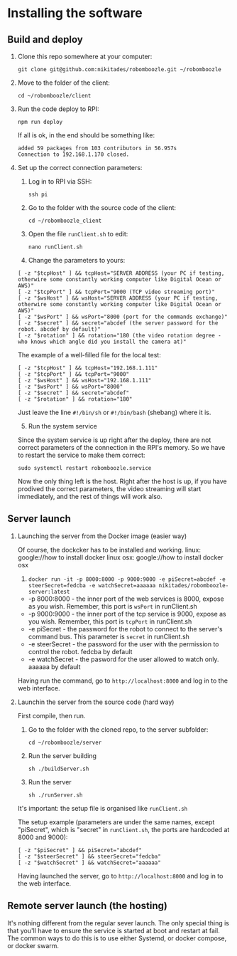 # Installing the software

## Build and deploy

1. Clone this repo somewhere at your computer:

    `git clone git@github.com:nikitades/robomboozle.git ~/robomboozle`

2. Move to the folder of the client:

    `cd ~/robomboozle/client`

3. Run the code deploy to RPI:

    `npm run deploy`

    If all is ok, in the end should be something like:
    ```
    added 59 packages from 103 contributors in 56.957s
    Connection to 192.168.1.170 closed.
    ```

4. Set up the correct connection parameters:

    1. Log in to RPI via SSH:

        `ssh pi`

    2. Go to the folder with the source code of the client:

        `cd ~/robomboozle_client`

    3. Open the file `runClient.sh` to edit:

        `nano runClient.sh`

    4. Change the parameters to yours:

    ```
    [ -z "$tcpHost" ] && tcpHost="SERVER ADDRESS (your PC if testing, otherwire some constantly working computer like Digital Ocean or AWS)"
    [ -z "$tcpPort" ] && tcpPort="9000 (TCP video streaming port)"
    [ -z "$wsHost" ] && wsHost="SERVER ADDRESS (your PC if testing, otherwire some constantly working computer like Digital Ocean or AWS)"
    [ -z "$wsPort" ] && wsPort="8000 (port for the commands exchange)"
    [ -z "$secret" ] && secret="abcdef (the server password for the robot. abcdef by default)"
    [ -z "$rotation" ] && rotation="180 (the video rotation degree - who knows which angle did you install the camera at)"
    ```

    The example of a well-filled file for the local test:

    ```
    [ -z "$tcpHost" ] && tcpHost="192.168.1.111"
    [ -z "$tcpPort" ] && tcpPort="9000"
    [ -z "$wsHost" ] && wsHost="192.168.1.111"
    [ -z "$wsPort" ] && wsPort="8000"
    [ -z "$secret" ] && secret="abcdef"
    [ -z "$rotation" ] && rotation="180"
    ```

    Just leave the line `#!/bin/sh` or `#!/bin/bash` (shebang) where it is.

    5. Run the system service

    Since the system service is up right after the deploy, there are not correct parameters of the connection in the RPI's memory. So we have to restart the service to make them correct:

    ```
    sudo systemctl restart robomboozle.service
    ```

    Now the only thing left is the host. Right after the host is up, if you have prodived the correct parameters, the video streaming will start immediately, and the rest of things will work also.
 
## Server launch

1. Launching the server from the Docker image (easier way)

    Of course, the dockcker has to be installed and working.
    linux: google://how to install docker linux
    osx: google://how to install docker osx

    1. `docker run -it -p 8000:8000 -p 9000:9000 -e piSecret=abcdef -e steerSecret=fedcba -e watchSecret=aaaaaa nikitades/robomboozle-server:latest`
    - -p 8000:8000 - the inner port of the web services is 8000, expose as you wish. Remember, this port is `wsPort` in runClient.sh
    - -p 9000:9000 - the inner port of the tcp service is 9000, expose as you wish. Remember, this port is `tcpPort` in runClient.sh
    - -e piSecret - the password for the robot to connect to the server's command bus. This parameter is `secret` in runClient.sh
    - -e steerSecret - the password for the user with the permission to control the robot. fedcba by default
    - -e watchSecret - the pasword for the user allowed to watch only. aaaaaa by default

    Having run the command, go to `http://localhost:8000` and log in to the web interface.

2. Launchin the server from the source code (hard way)

    First compile, then run.

    1. Go to the folder with the cloned repo, to the server subfolder:

        `cd ~/robomboozle/server`

    2. Run the server building

        `sh ./buildServer.sh`

    3. Run the server

        `sh ./runServer.sh`

    It's important: the setup file is organised like `runClient.sh`

    The setup example (parameters are under the same names, except "piSecret", which is "secret" in `runClient.sh`, the ports are hardcoded at 8000 and 9000):

    ```
    [ -z "$piSecret" ] && piSecret="abcdef"
    [ -z "$steerSecret" ] && steerSecret="fedcba"
    [ -z "$watchSecret" ] && watchSecret="aaaaaa"
    ```

    Having launched the server, go to `http://localhost:8000` and log in to the web interface.

## Remote server launch (the hosting)

It's nothing different from the regular sever launch. The only special thing is that you'll have to ensure the service is started at boot and restart at fail. The common ways to do this is to use either Systemd, or docker compose, or docker swarm.